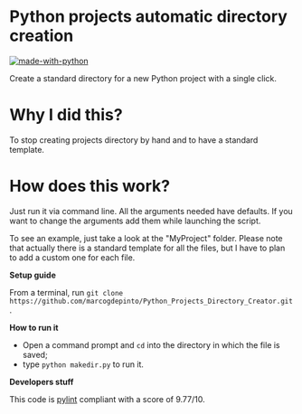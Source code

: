 # Python projects automatic directory creation

[![made-with-python](https://img.shields.io/badge/Made%20with-Python-1f425f.svg)](https://www.python.org/)

Create a standard directory for a new Python project with a single click.

# Why I did this?
To stop creating projects directory by hand and to have a standard template.

# How does this work?
Just run it via command line. All the arguments needed have defaults. If you want to change the arguments add them while launching the script.

To see an example, just take a look at the "MyProject" folder. Please note that actually there is a standard template for all the files, but I have to plan to add a custom one for each file.

**Setup guide**

From a terminal, run ```git clone https://github.com/marcogdepinto/Python_Projects_Directory_Creator.git```.

**How to run it**
- Open a command prompt and ```cd``` into the directory in which the file is saved;
- type ```python makedir.py``` to run it.

**Developers stuff**

This code is [pylint](https://www.pylint.org/) compliant with a score of 9.77/10.